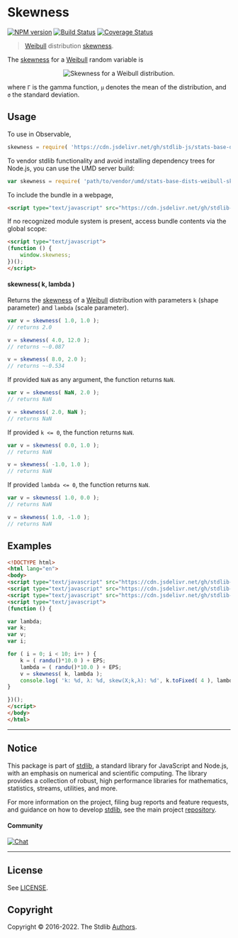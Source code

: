 <!--

@license Apache-2.0

Copyright (c) 2018 The Stdlib Authors.

Licensed under the Apache License, Version 2.0 (the "License");
you may not use this file except in compliance with the License.
You may obtain a copy of the License at

   http://www.apache.org/licenses/LICENSE-2.0

Unless required by applicable law or agreed to in writing, software
distributed under the License is distributed on an "AS IS" BASIS,
WITHOUT WARRANTIES OR CONDITIONS OF ANY KIND, either express or implied.
See the License for the specific language governing permissions and
limitations under the License.

-->

# Skewness

[![NPM version][npm-image]][npm-url] [![Build Status][test-image]][test-url] [![Coverage Status][coverage-image]][coverage-url] <!-- [![dependencies][dependencies-image]][dependencies-url] -->

> [Weibull][weibull-distribution] distribution [skewness][skewness].

<!-- Section to include introductory text. Make sure to keep an empty line after the intro `section` element and another before the `/section` close. -->

<section class="intro">

The [skewness][skewness] for a [Weibull][weibull-distribution] random variable is

<!-- <equation class="equation" label="eq:weibull_skewness" align="center" raw="\operatorname{skew}\left( X \right) = \frac{\Gamma(1+3/k)\lambda^3-3\mu\sigma^2-\mu^3}{\sigma^3}" alt="Skewness for a Weibull distribution."> -->

<div class="equation" align="center" data-raw-text="\operatorname{skew}\left( X \right) = \frac{\Gamma(1+3/k)\lambda^3-3\mu\sigma^2-\mu^3}{\sigma^3}" data-equation="eq:weibull_skewness">
    <img src="https://cdn.jsdelivr.net/gh/stdlib-js/stdlib@51534079fef45e990850102147e8945fb023d1d0/lib/node_modules/@stdlib/stats/base/dists/weibull/skewness/docs/img/equation_weibull_skewness.svg" alt="Skewness for a Weibull distribution.">
    <br>
</div>

<!-- </equation> -->

where `Γ` is the gamma function, `μ` denotes the mean of the distribution, and `σ` the standard deviation.

</section>

<!-- /.intro -->

<!-- Package usage documentation. -->



<section class="usage">

## Usage

To use in Observable,

```javascript
skewness = require( 'https://cdn.jsdelivr.net/gh/stdlib-js/stats-base-dists-weibull-skewness@umd/browser.js' )
```

To vendor stdlib functionality and avoid installing dependency trees for Node.js, you can use the UMD server build:

```javascript
var skewness = require( 'path/to/vendor/umd/stats-base-dists-weibull-skewness/index.js' )
```

To include the bundle in a webpage,

```html
<script type="text/javascript" src="https://cdn.jsdelivr.net/gh/stdlib-js/stats-base-dists-weibull-skewness@umd/browser.js"></script>
```

If no recognized module system is present, access bundle contents via the global scope:

```html
<script type="text/javascript">
(function () {
    window.skewness;
})();
</script>
```

#### skewness( k, lambda )

Returns the [skewness][skewness] of a [Weibull][weibull-distribution] distribution with parameters `k` (shape parameter) and `lambda` (scale parameter).

```javascript
var v = skewness( 1.0, 1.0 );
// returns 2.0

v = skewness( 4.0, 12.0 );
// returns ~-0.087

v = skewness( 8.0, 2.0 );
// returns ~-0.534
```

If provided `NaN` as any argument, the function returns `NaN`.

```javascript
var v = skewness( NaN, 2.0 );
// returns NaN

v = skewness( 2.0, NaN );
// returns NaN
```

If provided `k <= 0`, the function returns `NaN`.

```javascript
var v = skewness( 0.0, 1.0 );
// returns NaN

v = skewness( -1.0, 1.0 );
// returns NaN
```

If provided `lambda <= 0`, the function returns `NaN`.

```javascript
var v = skewness( 1.0, 0.0 );
// returns NaN

v = skewness( 1.0, -1.0 );
// returns NaN
```

</section>

<!-- /.usage -->

<!-- Package usage notes. Make sure to keep an empty line after the `section` element and another before the `/section` close. -->

<section class="notes">

</section>

<!-- /.notes -->

<!-- Package usage examples. -->

<section class="examples">

## Examples

<!-- eslint no-undef: "error" -->

```html
<!DOCTYPE html>
<html lang="en">
<body>
<script type="text/javascript" src="https://cdn.jsdelivr.net/gh/stdlib-js/random-base-randu@umd/browser.js"></script>
<script type="text/javascript" src="https://cdn.jsdelivr.net/gh/stdlib-js/constants-float64-eps@umd/browser.js"></script>
<script type="text/javascript" src="https://cdn.jsdelivr.net/gh/stdlib-js/stats-base-dists-weibull-skewness@umd/browser.js"></script>
<script type="text/javascript">
(function () {

var lambda;
var k;
var v;
var i;

for ( i = 0; i < 10; i++ ) {
    k = ( randu()*10.0 ) + EPS;
    lambda = ( randu()*10.0 ) + EPS;
    v = skewness( k, lambda );
    console.log( 'k: %d, λ: %d, skew(X;k,λ): %d', k.toFixed( 4 ), lambda.toFixed( 4 ), v.toFixed( 4 ) );
}

})();
</script>
</body>
</html>
```

</section>

<!-- /.examples -->

<!-- Section to include cited references. If references are included, add a horizontal rule *before* the section. Make sure to keep an empty line after the `section` element and another before the `/section` close. -->

<section class="references">

</section>

<!-- /.references -->

<!-- Section for related `stdlib` packages. Do not manually edit this section, as it is automatically populated. -->

<section class="related">

</section>

<!-- /.related -->

<!-- Section for all links. Make sure to keep an empty line after the `section` element and another before the `/section` close. -->


<section class="main-repo" >

* * *

## Notice

This package is part of [stdlib][stdlib], a standard library for JavaScript and Node.js, with an emphasis on numerical and scientific computing. The library provides a collection of robust, high performance libraries for mathematics, statistics, streams, utilities, and more.

For more information on the project, filing bug reports and feature requests, and guidance on how to develop [stdlib][stdlib], see the main project [repository][stdlib].

#### Community

[![Chat][chat-image]][chat-url]

---

## License

See [LICENSE][stdlib-license].


## Copyright

Copyright &copy; 2016-2022. The Stdlib [Authors][stdlib-authors].

</section>

<!-- /.stdlib -->

<!-- Section for all links. Make sure to keep an empty line after the `section` element and another before the `/section` close. -->

<section class="links">

[npm-image]: http://img.shields.io/npm/v/@stdlib/stats-base-dists-weibull-skewness.svg
[npm-url]: https://npmjs.org/package/@stdlib/stats-base-dists-weibull-skewness

[test-image]: https://github.com/stdlib-js/stats-base-dists-weibull-skewness/actions/workflows/test.yml/badge.svg?branch=v0.0.7
[test-url]: https://github.com/stdlib-js/stats-base-dists-weibull-skewness/actions/workflows/test.yml?query=branch:v0.0.7

[coverage-image]: https://img.shields.io/codecov/c/github/stdlib-js/stats-base-dists-weibull-skewness/main.svg
[coverage-url]: https://codecov.io/github/stdlib-js/stats-base-dists-weibull-skewness?branch=main

<!--

[dependencies-image]: https://img.shields.io/david/stdlib-js/stats-base-dists-weibull-skewness.svg
[dependencies-url]: https://david-dm.org/stdlib-js/stats-base-dists-weibull-skewness/main

-->

[chat-image]: https://img.shields.io/gitter/room/stdlib-js/stdlib.svg
[chat-url]: https://gitter.im/stdlib-js/stdlib/

[stdlib]: https://github.com/stdlib-js/stdlib

[stdlib-authors]: https://github.com/stdlib-js/stdlib/graphs/contributors

[umd]: https://github.com/umdjs/umd
[es-module]: https://developer.mozilla.org/en-US/docs/Web/JavaScript/Guide/Modules

[deno-url]: https://github.com/stdlib-js/stats-base-dists-weibull-skewness/tree/deno
[umd-url]: https://github.com/stdlib-js/stats-base-dists-weibull-skewness/tree/umd
[esm-url]: https://github.com/stdlib-js/stats-base-dists-weibull-skewness/tree/esm
[branches-url]: https://github.com/stdlib-js/stats-base-dists-weibull-skewness/blob/main/branches.md

[stdlib-license]: https://raw.githubusercontent.com/stdlib-js/stats-base-dists-weibull-skewness/main/LICENSE

[weibull-distribution]: https://en.wikipedia.org/wiki/Weibull_distribution

[skewness]: https://en.wikipedia.org/wiki/Skewness

</section>

<!-- /.links -->
